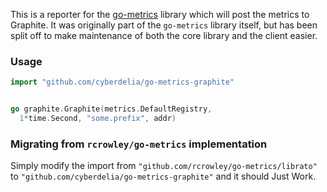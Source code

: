 This is a reporter for the [go-metrics](https://github.com/rcrowley/go-metrics)
library which will post the metrics to Graphite. It was originally part of the
`go-metrics` library itself, but has been split off to make maintenance of
both the core library and the client easier.

### Usage

```go
import "github.com/cyberdelia/go-metrics-graphite"


go graphite.Graphite(metrics.DefaultRegistry,
  1*time.Second, "some.prefix", addr)
```

### Migrating from `rcrowley/go-metrics` implementation

Simply modify the import from `"github.com/rcrowley/go-metrics/librato"` to
`"github.com/cyberdelia/go-metrics-graphite"` and it should Just Work.

